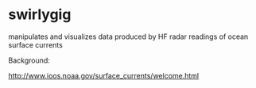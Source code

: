 swirlygig
=========

manipulates and visualizes data produced by HF radar readings of ocean surface currents


Background:

http://www.ioos.noaa.gov/surface_currents/welcome.html
